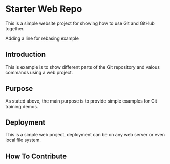 # Starter Web Repo

This is a simple website project for showing how to use Git and GitHub together.

Adding a line for rebasing example

## Introduction
This is example is to show different parts of the Git repository and vaious commands using a web project.

## Purpose

As stated above, the main purpose is to provide simple examples for Git training demos.

## Deployment

This is a simple web project, deployment can be on any web server or even local file system.

## How To Contribute